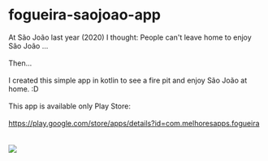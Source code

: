 # fogueira-saojoao-app

At São João last year (2020) I thought: People can't leave home to enjoy São João ...
<br/>
<br/>
Then...
<br/>
<br/>
I created this simple app in kotlin to see a fire pit and enjoy São João at home. :D
<br/>
<br/>
This app is available only Play Store: 
<br/>
<br/>
https://play.google.com/store/apps/details?id=com.melhoresapps.fogueira
<br/>
<br/>
<br/>
<img src="https://play-lh.googleusercontent.com/B6A9frw9roW7sMKPg02GM47Odw_VP4IEMYb7DQJ0r-K_lSVBdzQ7Hc4ALTZhZKWUsZ8=w720-h310-rw">
